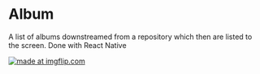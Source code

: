 # Album
A list of albums downstreamed from a repository which then are listed to the screen.
Done with React Native

<a href="https://imgflip.com/gif/2ebvas"><img src="https://i.imgflip.com/2ebvas.gif" title="made at imgflip.com"/></a>
